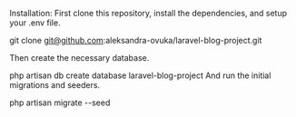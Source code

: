 Installation:
First clone this repository, install the dependencies, and setup your .env file.

git clone git@github.com:aleksandra-ovuka/laravel-blog-project.git 

Then create the necessary database.

php artisan db
create database laravel-blog-project
And run the initial migrations and seeders.

php artisan migrate --seed
